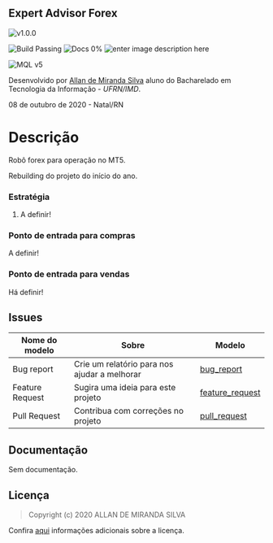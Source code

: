 ## Expert Advisor Forex

![v1.0.0](https://img.shields.io/badge/version-v1.0.0-blue) 

![Build Passing](https://img.shields.io/badge/build-passing-brightgreen) ![Docs 0%](https://img.shields.io/badge/docs-0%25-red) ![enter image description here](https://img.shields.io/badge/license-MIT-brightgreen) 

![MQL v5](https://img.shields.io/badge/MQL-v5-green)

Desenvolvido por [Allan de Miranda Silva](http://allandemiranda.eti.br/) aluno do Bacharelado em Tecnologia da Informação - _UFRN/IMD_.

08 de outubro de 2020 - Natal/RN

# Descrição

Robô forex para operação no MT5.

Rebuilding do projeto do início do ano.

### Estratégia

1. A definir!

### Ponto de entrada para compras

A definir!

### Ponto de entrada para vendas

Há definir!

## Issues

Nome do modelo|Sobre|Modelo
-|-|-
Bug report | Crie um relatório para nos ajudar a melhorar | [bug_report](bug_report.md)
Feature Request | Sugira uma ideia para este projeto | [feature_request](feature_request.md)
Pull Request | Contribua com correções no projeto | [pull_request](pull_request.md)

## Documentação

Sem documentação.

## Licença

> Copyright (c) 2020 ALLAN DE MIRANDA SILVA

Confira [aqui](LICENSE.md) informações adicionais sobre a licença.
